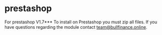 # prestashop
For prestashop V1.7***
To install on Prestashop you must zip all files. If you have questions regarding the module contact team@bullfinance.online. 
